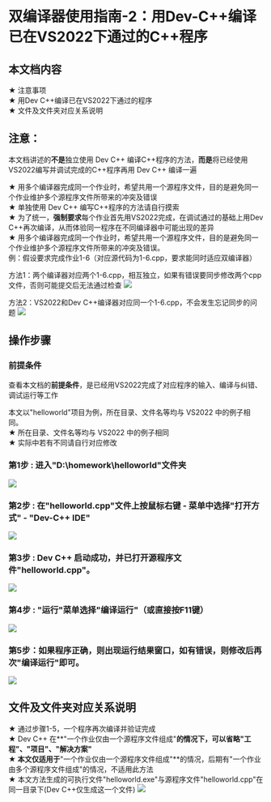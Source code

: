# 双编译器使用指南-2：用Dev-C++编译已在VS2022下通过的C++程序

## 本文档内容
★ 注意事项\
★ 用Dev C++编译已在VS2022下通过的程序\
★ 文件及文件夹对应关系说明

##  注意：
本文档讲述的**不是**独立使用 Dev C++ 编译C++程序的方法，**而是**将已经使用VS2022编写并调试完成的C++程序再用 Dev C++ 编译一遍

★ 用多个编译器完成同一个作业时，希望共用一个源程序文件，目的是避免同一个作业维护多个源程序文件所带来的冲突及错误\
★ 单独使用 Dev C++ 编写C++程序的方法请自行摸索\
★ 为了统一，**强制要求**每个作业首先用VS2022完成，在调试通过的基础上用Dev C++再次编译，从而体验同一程序在不同编译器中可能出现的差异\
★ 用多个编译器完成同一个作业时，希望共用一个源程序文件，目的是避免同一个作业维护多个源程序文件所带来的冲突及错误。\
例：假设要求完成作业1-6（对应源代码为1-6.cpp，要求能同时适应双编译器）

方法1：两个编译器对应两个1-6.cpp，相互独立，如果有错误要同步修改两个cpp文件，否则可能提交后无法通过检查
![](/public/start-up-04-images/01.png)


方法2：VS2022和Dev C++编译器对应同一个1-6.cpp，不会发生忘记同步的问题
![](/public/start-up-04-images/02.png)


## 操作步骤
### 前提条件 
查看本文档的**前提条件**，是已经用VS2022完成了对应程序的输入、编译与纠错、调试运行等工作

本文以"helloworld"项目为例，所在目录、文件名等均与 VS2022 中的例子相同。\
★ 所在目录、文件名等均与 VS2022 中的例子相同\
★ 实际中若有不同请自行对应修改

### 第1步 : 进入"D:\homework\helloworld"文件夹
![](/public/start-up-04-images/03.png)

### 第2步 :  在"helloworld.cpp"文件上按鼠标右键 - 菜单中选择"打开方式" - "Dev-C++ IDE"
![](/public/start-up-04-images/04.png)

### 第3步 : Dev C++ 启动成功，并已打开源程序文件"helloworld.cpp"。
![](/public/start-up-04-images/05.png)

### 第4步 : "运行"菜单选择"编译运行"（或直接按F11键）
![](/public/start-up-04-images/06.png)

### 第5步：如果程序正确，则出现运行结果窗口，如有错误，则修改后再次"编译运行"即可。
![](/public/start-up-04-images/07.png)

## 文件及文件夹对应关系说明
★ 通过步骤1-5，一个程序再次编译并验证完成\
★ Dev C++ 在**"一个作业仅由一个源程序文件组成"**的情况下，可以省略"工程"、"项目"、"解决方案"\
★ 本文仅适用于**"一个作业仅由一个源程序文件组成"**的情况，后期有"一个作业由多个源程序文件组成"的情况，不适用此方法\
★ 本文方法生成的可执行文件"helloworld.exe"与源程序文件"helloworld.cpp"在同一目录下(Dev C++仅生成这一个文件)
![](/public/start-up-04-images/08.png)